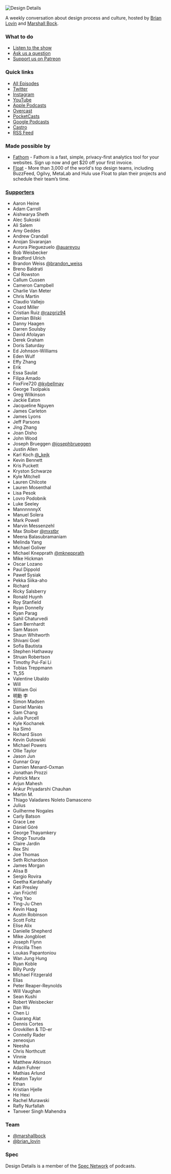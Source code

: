 ![Design Details](./public/static/img/dd-wide.png)

A weekly conversation about design process and culture, hosted by [Brian Lovin](https://twitter.com/brian_lovin) and [Marshall Bock](https://twitter.com/marshallbock).

### What to do
- [Listen to the show](https://spec.fm/podcasts/design-details)
- [Ask us a question](https://github.com/specfm/design-details/issues/new)
- [Support us on Patreon](https://patreon.com/designdetails)

### Quick links
- [All Episodes](https://spec.fm/podcasts/design-details)
- [Twitter](https://twitter.com/designdetailsfm)
- [Instagram](https://instagram.com/designdetailsfm)
- [YouTube](https://www.youtube.com/channel/UC8Dakb6zA4KDEzHx_rYqzxQ/)
- [Apple Podcasts](https://geo.itunes.apple.com/ca/podcast/feed/id947191070)
- [Overcast](https://overcast.fm/itunes947191070)
- [PocketCasts](http://pca.st/itunes/947191070)
- [Google Podcasts](https://podcasts.google.com/feed/aHR0cHM6Ly9mZWVkcy5zaW1wbGVjYXN0LmNvbS9lZXdfdnlOTA)
- [Castro](https://castro.fm/itunes/947191070)
- [RSS Feed](http://simplecast.fm/podcasts/1034/rss)

### Made possible by
- [Fathom](https://designdetails.fm/fathom) - Fathom is a fast, simple, privacy-first analytics tool for your websites. Sign up now and get $20 off your first invoice.
- [Float](https://www.float.com/?utm_source=designdetails&utm_medium=specfm) - More than 3,000 of the world's top design teams, including BuzzFeed, Ogilvy, MetaLab and Hulu use Float to plan their projects and schedule their team’s time.

### [Supporters](https://patreon.com/designdetails)

- Aaron Heine
- Adam Carroll
- Aishwarya Sheth
- Alec Sukoski
- Ali Salem
- Amy Geddes
- Andrew Crandall
- Anojan Sivaranjan
- Aurora Pleguezuelo [@auareyou](https://twitter.com/auareyou)
- Bob Weisbecker
- Bradford Ulrich
- Brandon Weiss [@brandon_weiss](https://twitter.com/brandon_weiss)
- Breno Baldrati
- Cal Rowston
- Callum Cussen
- Cameron Campbell
- Charlie Van Meter
- Chris Martin
- Claudio Vallejo
- Coard Miller
- Cristian Ruiz [@razgriz94](https://twitter.com/razgriz94)
- Damian Bilski
- Danny Haagen
- Darren Soulsby
- David Afolayan
- Derek Graham
- Doris Saturday
- Ed Johnson-Williams
- Eden Wulf
- Effy Zhang
- Erik
- Essa Saulat
- Filipa Amado
- FoxFire720 [@kybellmay](https://twitter.com/kybellmay)
- George Tsolpakis
- Greg Wilkinson
- Jackie Eaton
- Jacqueline Nguyen
- James Carleton
- James Lyons
- Jeff Parsons
- Jing Zhang
- Joan Disho
- John Wood
- Joseph Brueggen [@josephbrueggen](https://twitter.com/josephbrueggen)
- Justin Allen
- Karl Koch [@_kejk](https://twitter.com/_kejk)
- Kevin Bennett
- Kris Puckett
- Kryston Schwarze
- Kyle Mitchell
- Lauren Chilcote
- Lauren Mosenthal
- Lisa Pesok
- Lovro Podobnik
- Luke Seeley
- MannnnnnyX
- Manuel Solera
- Mark Powell
- Marvin Messenzehl
- Max Stoiber [@mxstbr](https://twitter.com/mxstbr)
- Meena Balasubramaniam
- Melinda Yang
- Michael Goliver
- Michael Knepprath [@mknepprath](https://twitter.com/mknepprath)
- Mike Hickman
- Oscar Lozano
- Paul Dippold
- Paweł Sysiak
- Pekka Siika-aho
- Richard
- Ricky Salsberry
- Ronald Huynh
- Roy Stanfield
- Ryan Donnelly
- Ryan Parag
- Sahil Chaturvedi
- Sam Bernhardt
- Sam Mason
- Shaun Whitworth
- Shivani Goel
- Sofia Bautista
- Stephen Hathaway
- Struan Robertson
- Timothy Pui-Fai Li
- Tobias Treppmann
- Tt_55
- Valentine Ubaldo
- Will
- William Goi
- 明勳 李
- Simon Madsen
- Daniel Maniés
- Sam Chang
- Julia Purcell
- Kyle Kochanek
- Isa Simó
- Richard Sison
- Kevin Gutowski
- Michael Powers
- Ollie Taylor
- Jason Jun
- Gunnar Gray
- Damien Menard-Oxman
- Jonathan Prozzi
- Patrick Marx
- Arjun Mahesh
- Ankur Priyadarshi Chauhan
- Martin M.
- Thiago Valadares Noleto Damasceno
- Julius
- Guilherme Nogales
- Carly Batson
- Grace Lee
- Dániel Góré
- George Thayamkery
- Shogo Tsuruda
- Claire Jardin
- Rex Shi
- Joe Thomas
- Seth Richardson
- James Morgan
- Alisa B
- Sergio Rovira
- Geetha Kardahally
- Kati Presley
- Jan Früchtl
- Ying Yao
- Ting-Ju Chen
- Kevin Haag
- Austin Robinson
- Scott Foltz
- Elise Alix
- Danielle Shepherd
- Mike Jongbloet
- Joseph Flynn
- Priscilla Then
- Loukas Papantoniou
- Wan Jung Hung
- Ryan Koble
- Billy Purdy
- Michael Fitzgerald
- Elias
- Peter Reaper-Reynolds
- Will Vaughan
- Sean Kushi
- Robert Weisbecker
- Dan Wu
- Chen Li
- Guarang Alat
- Dennis Cortes
- Grovkillen & TD-er
- Connelly Rader
- zeneosjun
- Neesha
- Chris Northcutt
- Vinnie
- Matthew Atkinson
- Adam Fuhrer
- Mathias Arlund
- Keaton Taylor
- Ethan
- Kristian Hjelle
- He Hexi
- Rachel Murawski
- Rafly Nurfallah
- Tanveer Singh Mahendra

### Team
- [@marshallbock](https://twitter.com/marshallbock)
- [@brian_lovin](https://twitter.com/brian_lovin)

### Spec
Design Details is a member of the [Spec Network](https://spec.fm/) of podcasts.

